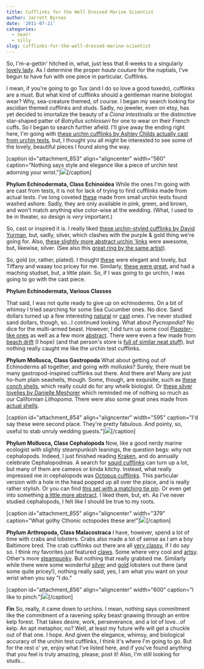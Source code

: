 ```yaml
---
title: Cufflinks for the Well Dressed Marine Scientist
author: Jarrett Byrnes
date: '2011-07-21'
categories:
  - neat!
  - silly
slug: cufflinks-for-the-well-dressed-marine-scientist
---
```


So, I'm-a-gettin' hitched in, what, just less that 6 weeks to a singularly [lovely lady](http://lilarose.org/).  As I determine the proper _haute couture_ for the nuptials, I've begun to have fun with one piece in particular.  Cuffilnks.

I mean, if you're going to go Tux (and I do so love a good tuxedo), cufflinks are a must.  But what kind of cufflinks should a gentleman marine biologist wear?  Why, sea-creature themed, of course.  I began my search looking for ascidian themed cufflinks and studs. Sadly, no jeweler, even on etsy, has yet decided to imortalize the beauty of a _Ciona intestinalis_ or the distinctive star-shaped patter of _Botryllus schlosseri_ for one to wear on their French cuffs.  So I began to search further afield.  I'll give away the ending right here, I'm going with [these urchin cufflinks by Ashley Childs actually cast from urchin tests](http://www.etsy.com/listing/46347410/14kt-gold-sea-urchin-cuff-links-accl1038), but, I thought you all might be interested to see some of the lovely, beautiful pieces I found along the way.

[caption id="attachment_853" align="aligncenter" width="560" caption="Nothing says style and elegance like a piece of urchin test adorning your wrist."][![](http://www.imachordata.com/wp-content/uploads/2011/07/urchinlink.jpeg)](http://www.etsy.com/listing/46347410/14kt-gold-sea-urchin-cuff-links-accl1038)[/caption]

**Phylum Echinodermata, Class Echinoidea**
While the ones I'm going with are cast from tests, it is not for lack of trying to find cufflinks made from actual tests.  I've long coveted [these](http://www.etsy.com/listing/76898378/sea-urchin-collection-cool-brown) made from small urchin tests found washed ashore.  Sadly, they are only available in pink, green, and brown, and won't match anything else color-wise at the wedding.  (What, I used to be in theater, so design is _very_ important.)

So, cast or inspired it is.  I really liked [these urchin-styled cufflinks by David Yurman](http://jscssec.dy.ctscdn.com/shoponline/product.aspx?folderId=/discover/celebrityandevents&itemid=N0BPH), but, sadly, silver, which clashes with the purple & gold thing we're going for.  Also, [these slightly more abstract urchin 'links](http://www.etsy.com/listing/63350108/urchin-handmade-silver-cuff-links) were awesome, but, likewise, silver. (See also this [great ring by the same artist](http://www.etsy.com/listing/32735882/urchin-fine-silver-ring)).

So, gold (or, rather, plated).  I thought [these](http://cgi.ebay.com/TIFFANY-CO-Unusual-18K-Gold-Sea-Urchin-Cufflinks-/300502944319?pt=LH_DefaultDomain_0&hash=item45f75f0a3f) were elegant and lovely, but Tiffany and waaay too pricey for me.  Similarly, [these were great](http://www.cuff-daddy.com/cufflinks-stud-formal-set-mens-accessories-gold-cz.html), and had a maching studset, but, a little plain.  So, if I was going to go urchin, I was going to go with the cast piece.

**Phylum Echinodermata, Various Classes**

That said, I was not quite ready to give up on echinoderms.  On a bit of whimsy I tried searching for some Sea Cucumber ones.  No dice.  Sand dollars turned up a few interesting [natural](http://www.etsy.com/listing/77349176/sand-dollar-cuff-links) or [cast](http://www.etsy.com/listing/54323724/sterling-silver-sand-dollar-cufflinks) ones.  I've never studied sand dollars, though, so...I continued looking.  What about _Pycnopodia_?  No dice for the multi-armed beast.  However, I did turn up some cool [_Pisaster_-like ones](http://www.antiquejewelrymall.com/starcuflinin.html ) as well as a few more [abstract](http://www.etsy.com/listing/53747832/starfish-cufflinks).  There were even a few made from [beach drift](http://www.etsy.com/listing/75311010/sugar-stars-starfish-cuff-links) (I hope) (and that person's store is [full of similar neat stuff](http://www.etsy.com/shop/ShellScapes?section_id=6605643)), but nothing really caught me like the urchin test cufflinks.

**Phylum Mollusca, Class Gastropoda**
What about getting out of Echinoderms all together, and going with mollusks?  Surely, there must be many gastropod-inspired cufflinks out there.  And there are!  Many are just ho-hum plain seashells, though.  Some, though, are exquisite, such as [these conch shells](http://www.etsy.com/listing/26346081/conch-shell-cufflinks), which really could do for any whelk biologist.  Or [these silver lovelies by Danielle Meshorer](http://www.daniellemeshorer.com/categories/index.php?catID=005#) which reminded me of nothing so much as our Californian _Lithopoma_.  There were also some great ones made from [actual shells](http://www.etsy.com/listing/75860391/nautica-lineata-lined-moonsnail-seashell).

[caption id="attachment_854" align="aligncenter" width="595" caption="I'd say these were second place.  They're pretty fabulous.  And pointy, so, useful to stab unruly wedding guests."][![](http://www.imachordata.com/wp-content/uploads/2011/07/conchlink.jpeg)](http://www.etsy.com/listing/26346081/conch-shell-cufflinks)[/caption]

**Phylum Mollusca, Class Cephalopoda**
Now, like a good nerdy marine ecologist with slightly steampunkish leanings, the question begs: why not cephalopods.  Indeed, I just finished reading [Kraken](http://www.amazon.com/Kraken-China-Mieville/dp/034549749X), and do annually celebrate Cephalopodmas.  A search for [squid cufflinks](http://www.etsy.com/search/handmade?search_submit=&q=squid+cufflink) can turn up a lot, but many of them are cameos or kinda kitchy.  Instead, what really impressed me in cephalopods was [Octopus cufflinks](http://www.etsy.com/listing/66556312/fathers-day-steampunk-octopus-cufflinks).  This particular version with a hole in the head popped up all over the place, and is really rather stylish.  Or you can find [this set with a matching tie pin](http://www.etsy.com/listing/63988709/octopus-cufflinks-and-tie-tack-set-of-3).  Or even get into something [a little more abstract](http://www.perfectcufflinks.com/Gunmetal-Octopus-Cufflinks-Cuff-Links/M/B004TZSFUE.htm).  I liked them, but, eh.  As I've never studied cephalopods, I felt like I should be true to my roots.

[caption id="attachment_855" align="aligncenter" width="379" caption="What gothy Cthonic octopodes these are!"][![](http://www.imachordata.com/wp-content/uploads/2011/07/octolinks.jpeg)](http://www.etsy.com/listing/66556312/fathers-day-steampunk-octopus-cufflinks)[/caption]

**Phylum Arthropoda, Class Malacostraca**
I have, however, spend a lot of time with crabs and lobsters.  Crabs also made a lot of sense as I am a boy Baltimore bred.  The crab cufflinks out there are all [very classy](http://www.etsy.com/listing/75123667/crabby-cufflinks-raw-brass-crab), if I do say so.  I think my favorites just featured [claws](http://www.etsy.com/listing/61757304/crab-claw-cufflinks-sterling-silver).  Some where very cool and [artsy](http://www.etsy.com/listing/76299539/tiny-crab-cufflinks).  Other's more [steampunky](http://www.etsy.com/listing/73971009/clockwork-crab-steampunk-cufflinks).  But nothing that really grabbed me.  Similarly while there were some wonderful [silver](http://www.cuff-daddy.com/fun-lobster-silver-cufflinks-with-polished-chrome-finish.html) and [gold](http://www.cufflinks1786.co.uk/lobster-with-feelers.html) lobsters out there (and some quite pricey!), nothing really said, yes, I am what you want on your wrist when you say "I do."

[caption id="attachment_856" align="aligncenter" width="600" caption="I like to pinch."][![](http://www.imachordata.com/wp-content/uploads/2011/07/clawlinks.jpeg)](http://www.etsy.com/listing/61757304/crab-claw-cufflinks-sterling-silver)[/caption]

**Fin**
So, really, it came down to urchins.  I mean, nothing says commitment like the commitment of a ravening spiky beast gnawing through an entire kelp forest.  That takes desire, work, perseverance, and a lot of love...of kelp.  An apt metaphor, no?  Well, at least my future wife will get a chuckle out of that one.  I hope.  And given the elegance, whimsy, and biological accuracy of the urchin test cufflinks, I think it's where I'm going to go.  But for the rest o' ye, enjoy what I've listed here, and if you've found anything that you feel is truly amazing, please, post it!  Also, I'm still looking for studs...
